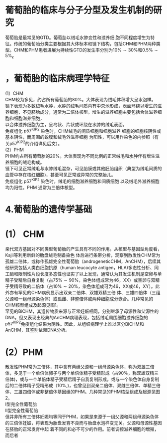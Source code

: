 # 葡萄胎的临床与分子分型及发生机制的研究  
葡萄胎是最常见的GTD。葡萄胎以绒毛水肿变性和滋养细 胞不同程度增生为特征。传统的葡萄胎分类主要根据其大体标本和镜下结构，包括CHM和PHM两种类型。CHM和PHM患者进展为持续性GTD的发生率分别为$10\%\sim30\%$和$0.5\%\sim5\%_{\epsilon}$  
# ，葡萄胎的临床病理学特征  
(1）CHM  
CHM较为多见，约占所有葡萄胎的$80\%$。大体表现为绒毛体积增大呈水泡样。  
镜下表现为多数绒毛水肿，水肿的绒毛间质内有中央池形成，表面环绕以增生的滋养细胞，不见胚胎成分，通常为二倍体核型。增生的滋养细胞主要包括合体滋养细胞和细胞滋养细胞，  
以合体滋养细胞为主，呈岛状、片状或环绕在水肿的绒毛表面。  
免疫组化 ${\mathsf{p}}57^{{\mathsf{K I P}}2}$ 染色时，CHM绒毛的间质细胞和细胞滋养 细胞的细胞核阴性或基本阴性，而周围的蜕膜和绒毛外滋养细胞 为阳性，可以用作染色的内参照（有关${\mathsf{p}}57^{\mathrm{KIP2}}$的介绍详见后文）。  
(2）PHM  
PHM约占所有葡萄胎的$20\%$。大体表现为不同比例的正常绒毛和水肿伴有增生滋养细胞的绒毛构成。  
镜下可见正常绒毛与水肿绒毛混杂，可见胎膜或其他胚胎组织（典型为绒毛间质的血管中存在核红细胞)，甚至可见正常或异常的完整胎儿。  
免疫组化 ${\mathsf{p}}57^{\mathrm{KIP2}}$ 染色时，绒毛的细胞滋养细胞和间质细胞 以及绒毛外滋养细胞均为阳性。PHM 通常为三倍体核型。  
# 4.葡萄胎的遗传学基础  
# (1） CHM  
亲代双方基因对不同类型葡萄胎的产生具有不同的作用。从核型与基因型角度看，Kajii等利用新鲜的胎盘绒毛制备染色 体后进行条带分析，观察到散发性CHM常为孤雄二倍体，或称作孤雄完全性葡萄胎（androgeneticCHM，AnCHM），后续其他研究包括人类白细胞抗原（human leucocyte antigen，HLA)多态性分析、同工酶和限制性片段长度多态性也证实了以上发现，通常认为其发生机制是空卵与单精子受精后自身复制（占$75\%\sim90\%$，染色体组成常为46，XX）或空卵与双精子受精导致的二倍体（占$10\%\sim20\%$，染色体组成可为46，XX或46，XY）。此外亦有罕见的CHM病例显示出双亲二倍体、双雄双精三倍 体、三雄四倍体（三组父源和一组母源染色体）或孤雌、非整倍体或两种细胞成分嵌合。几种常见的CHM核型组成及起源见图1。  
罕见的BiCHM，其遗传物质来源与正常妊娠相同，分别继承了母源性和父源性的DNA，但又表现出经典的AnCHM病理表现，包括绒毛周围细胞滋养细胞的${\mathsf{p}}57^{{\mathsf{K I P}}2}$免疫组化结果为阴性。因此，从组织病理学上难以区分BiCHM和AnCHM，其鉴别依赖DNA分析。  
# (2）PHM  
散发性PHM常为三倍体，其中含有两组父源和一组母源染色体，称为双雄三倍体，多见于一个单倍体卵子与两个单倍体精子受精形成（占$90\%$，称双雄双精三倍体)，或与一个单倍体精子受精后精子自我复制形成，或与一个染色体自身复制后的二倍体精子受精形成（$10\%,$)，也曾见到双亲二倍体、双雌三倍体、单精三倍体、三雄四倍体或非整倍体基因组的PHM。几种常见的PHM核型组成及起源见图2。  
I型完全性葡萄胎  
Ⅱ型完全性葡萄胎  
但并非所有三倍体妊娠均等同于PHM，如果是来源于一组父源和两组母源染色体的三倍体妊娠，将表现为胎盘发育不良而与胎盘水泡样变无关。父源和母源性基因在胚胎的正常发育中起 着不同的和必不可少的作用。前者调控滋养细胞的增殖，而后者  